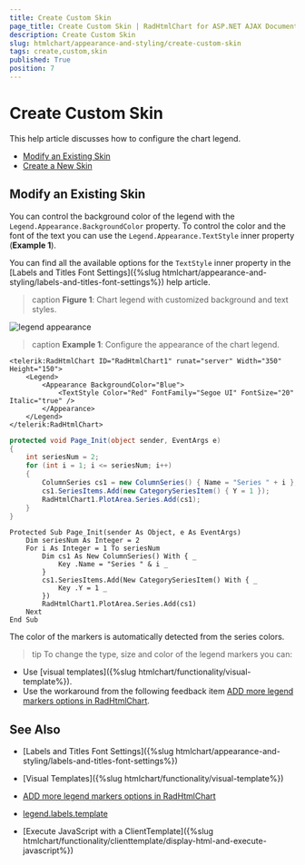 ```yaml
---
title: Create Custom Skin
page_title: Create Custom Skin | RadHtmlChart for ASP.NET AJAX Documentation
description: Create Custom Skin
slug: htmlchart/appearance-and-styling/create-custom-skin
tags: create,custom,skin
published: True
position: 7
---
```


# Create Custom Skin

This help article discusses how to configure the chart legend.

* [Modify an Existing Skin](#modify-an-existing-skin)
* [Create a New Skin](#create-a-new-skin)


## Modify an Existing Skin

You can control the background color of the legend with the `Legend.Appearance.BackgroundColor` property. To control the color and the font of the text you can use the `Legend.Appearance.TextStyle` inner property (**Example 1**).

You can find all the available options for the `TextStyle` inner property in the [Labels and Titles Font Settings]({%slug htmlchart/appearance-and-styling/labels-and-titles-font-settings%}) help article.

>caption **Figure 1**: Chart legend with customized background and text styles.

![legend appearance](images/legend-appearance.png)

>caption **Example 1**: Configure the appearance of the chart legend.

````ASP.NET
<telerik:RadHtmlChart ID="RadHtmlChart1" runat="server" Width="350" Height="150">
	<Legend>
		<Appearance BackgroundColor="Blue">
			<TextStyle Color="Red" FontFamily="Segoe UI" FontSize="20" Italic="true" />
		</Appearance>
	</Legend>
</telerik:RadHtmlChart>
````
````C#
protected void Page_Init(object sender, EventArgs e)
{
	int seriesNum = 2;
	for (int i = 1; i <= seriesNum; i++)
	{
		ColumnSeries cs1 = new ColumnSeries() { Name = "Series " + i };
		cs1.SeriesItems.Add(new CategorySeriesItem() { Y = 1 });
		RadHtmlChart1.PlotArea.Series.Add(cs1);
	}
}
````
````VB
Protected Sub Page_Init(sender As Object, e As EventArgs)
	Dim seriesNum As Integer = 2
	For i As Integer = 1 To seriesNum
		Dim cs1 As New ColumnSeries() With { _
			Key .Name = "Series " & i _
		}
		cs1.SeriesItems.Add(New CategorySeriesItem() With { _
			Key .Y = 1 _
		})
		RadHtmlChart1.PlotArea.Series.Add(cs1)
	Next
End Sub
````

The color of the markers is automatically detected from the series colors.

>tip To change the type, size and color of the legend markers you can:
* Use [visual templates]({%slug htmlchart/functionality/visual-template%}).
* Use the workaround from the following feedback item [ADD more legend markers options in RadHtmlChart](http://feedback.telerik.com/Project/108/Feedback/Details/123802).



## See Also

 * [Labels and Titles Font Settings]({%slug htmlchart/appearance-and-styling/labels-and-titles-font-settings%})
 
 * [Visual Templates]({%slug htmlchart/functionality/visual-template%})
 
 * [ADD more legend markers options in RadHtmlChart](http://feedback.telerik.com/Project/108/Feedback/Details/123802)
 
 * [legend.labels.template](http://docs.telerik.com/kendo-ui/api/javascript/dataviz/ui/chart#configuration-legend.labels.template) 
 
 * [Execute JavaScript with a ClientTemplate]({%slug htmlchart/functionality/clienttemplate/display-html-and-execute-javascript%})

